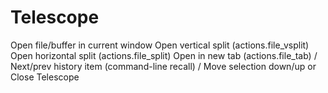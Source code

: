 # Telescope
<CR>	Open file/buffer in current window
<C-v>	Open vertical split (actions.file_vsplit)
<C-x>	Open horizontal split (actions.file_split)
<C-t>	Open in new tab (actions.file_tab)
<C-n> / <C-p>	Next/prev history item (command-line recall)
<C-j> / <C-k>	Move selection down/up
<Esc> or <C-c>	Close Telescope